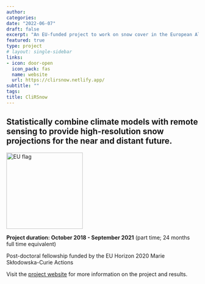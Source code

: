 ```yaml
---
author: 
categories:
date: "2022-06-07"
draft: false
excerpt: "An EU-funded project to work on snow cover in the European Alps: the present climatology, past changes, and future changes depending on different scenarios of greenhouse gas concentrations."
featured: true
type: project
# layout: single-sidebar
links:
- icon: door-open
  icon_pack: fas
  name: website
  url: https://clirsnow.netlify.app/
subtitle: ""
tags:
title: CliRSnow
---
```


## Statistically combine climate models with remote sensing to provide high-resolution snow projections for the near and distant future.

<img alt="EU flag" src="/img/eu-flag.png" height="200">

**Project duration: October 2018 - September 2021** (part time; 24 months full time equivalent)

Post-doctoral fellowship funded by the EU Horizon 2020 Marie Skłodowska-Curie Actions

Visit the [project website](https://clirsnow.netlify.app/) for more information on the project and results.





